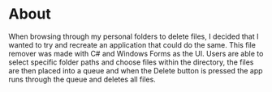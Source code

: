 # About
When browsing through my personal folders to delete files, I decided that I wanted to try and recreate an application that could do the same. This file remover was
made with C# and Windows Forms as the UI. Users are able to select specific folder paths and choose files within the directory, the files are then placed into a queue
and when the Delete button is pressed the app runs through the queue and deletes all files.
